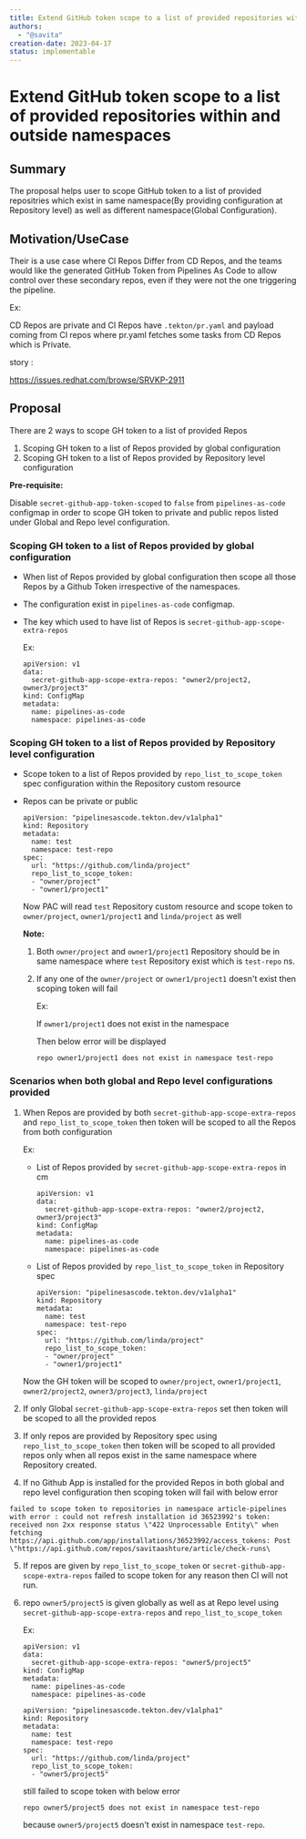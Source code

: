 ```yaml
---
title: Extend GitHub token scope to a list of provided repositories within and outside namespaces
authors:
  - "@savita"
creation-date: 2023-04-17
status: implementable
---
```


# Extend GitHub token scope to a list of provided repositories within and outside namespaces

## Summary

The proposal helps user to scope GitHub token to a list of provided repositries which exist in same namespace(By providing configuration at Repository level) as well as different namespace(Global Configuration).

## Motivation/UseCase

Their is a use case where CI Repos Differ from CD Repos, and the teams would like the generated GitHub Token from Pipelines As Code to allow control over these secondary repos, even if they were not the one triggering the pipeline.

Ex: 

CD Repos are private and CI Repos have `.tekton/pr.yaml` and payload coming from CI repos where pr.yaml fetches some tasks from CD Repos which is Private.

story :

<https://issues.redhat.com/browse/SRVKP-2911>

## Proposal

There are 2 ways to scope GH token to a list of provided Repos

1. Scoping GH token to a list of Repos provided by global configuration
2. Scoping GH token to a list of Repos provided by Repository level configuration

**Pre-requisite:**

 Disable `secret-github-app-token-scoped` to `false` from `pipelines-as-code` configmap in order to scope GH token to private and public repos listed under Global and Repo level configuration.

### Scoping GH token to a list of Repos provided by global configuration

* When list of Repos provided by global configuration then scope all those Repos by a Github Token irrespective of the namespaces.

* The configuration exist in `pipelines-as-code` configmap.

* The key which used to have list of Repos is `secret-github-app-scope-extra-repos`

  Ex:

  ```
  apiVersion: v1
  data:
    secret-github-app-scope-extra-repos: "owner2/project2, owner3/project3"
  kind: ConfigMap
  metadata:
    name: pipelines-as-code
    namespace: pipelines-as-code
  ```

### Scoping GH token to a list of Repos provided by Repository level configuration

* Scope token to a list of Repos provided by `repo_list_to_scope_token` spec configuration within the Repository custom resource

* Repos can be private or public

  ```
  apiVersion: "pipelinesascode.tekton.dev/v1alpha1"
  kind: Repository
  metadata:
    name: test
    namespace: test-repo
  spec:
    url: "https://github.com/linda/project"
    repo_list_to_scope_token: 
    - "owner/project"
    - "owner1/project1"
  ```

  Now PAC will read `test` Repository custom resource and scope token to `owner/project`, `owner1/project1` and `linda/project` as well

  **Note:** 

  1. Both `owner/project` and `owner1/project1` Repository should be in same namespace where `test` Repository exist which is `test-repo` ns.

  2. If any one of the `owner/project` or `owner1/project1` doesn't exist then scoping token will fail

     Ex: 
     
     If `owner1/project1` does not exist in the namespace

     Then below error will be displayed

     ```
     repo owner1/project1 does not exist in namespace test-repo
     ```

### Scenarios when both global and Repo level configurations provided

1. When Repos are provided by both `secret-github-app-scope-extra-repos` and `repo_list_to_scope_token` then token will be scoped to all the Repos from both configuration

    Ex:

    * List of Repos provided by `secret-github-app-scope-extra-repos` in cm

        ```
        apiVersion: v1
        data:
          secret-github-app-scope-extra-repos: "owner2/project2, owner3/project3"
        kind: ConfigMap
        metadata:
          name: pipelines-as-code
          namespace: pipelines-as-code
        ```

    * List of Repos provided by `repo_list_to_scope_token` in Repository spec

        ```
        apiVersion: "pipelinesascode.tekton.dev/v1alpha1"
        kind: Repository
        metadata:
          name: test
          namespace: test-repo
        spec:
          url: "https://github.com/linda/project"
          repo_list_to_scope_token: 
          - "owner/project"
          - "owner1/project1"
        ```

    Now the GH token will be scoped to `owner/project`, `owner1/project1`, `owner2/project2`, `owner3/project3`, `linda/project`

2. If only Global `secret-github-app-scope-extra-repos` set then token will be scoped to all the provided repos 

3. If only repos are provided by Repository spec using `repo_list_to_scope_token` then token will be scoped to all provided repos only when all repos exist in the same namespace where Repository created. 

4. If no Github App is installed for the provided Repos in both global and repo level configuration then scoping token will fail with below error

```
failed to scope token to repositories in namespace article-pipelines with error : could not refresh installation id 36523992's token: received non 2xx response status \"422 Unprocessable Entity\" when fetching https://api.github.com/app/installations/36523992/access_tokens: Post \"https://api.github.com/repos/savitaashture/article/check-runs\
```

5. If repos are given by `repo_list_to_scope_token` or `secret-github-app-scope-extra-repos` failed to scope token for any reason then CI will not run.

6. repo `owner5/project5` is given globally as well as at Repo level using  `secret-github-app-scope-extra-repos` and `repo_list_to_scope_token` 

    Ex:

    ```
    apiVersion: v1
    data:
      secret-github-app-scope-extra-repos: "owner5/project5"
    kind: ConfigMap
    metadata:
      name: pipelines-as-code
      namespace: pipelines-as-code
    ```

    ```
    apiVersion: "pipelinesascode.tekton.dev/v1alpha1"
    kind: Repository
    metadata:
      name: test
      namespace: test-repo
    spec:
      url: "https://github.com/linda/project"
      repo_list_to_scope_token: 
      - "owner5/project5"
    ```

    still failed to scope token with below error
    ```
    repo owner5/project5 does not exist in namespace test-repo
    ```
    because `owner5/project5` doesn't exist in namespace `test-repo`.

